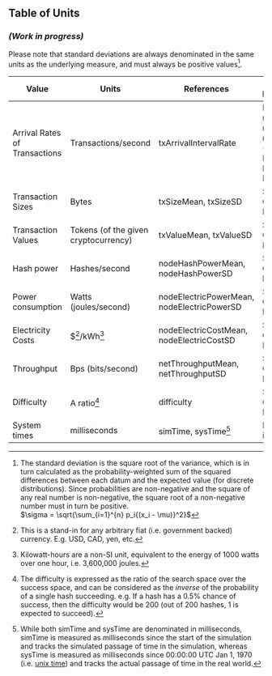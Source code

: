 ## Table of Units
### _(Work in progress)_

Please note that standard deviations are always denominated in the same units as the underlying measure, and must always be positive values[^1].

| Value                         | Units                                | References                                 | Domain Restrictions                                       |
| ----------------------------- | ------------------------------------ | ------------------------------------------ | --------------------------------------------------------- |
| Arrival Rates of Transactions | Transactions/second                  | txArrivalIntervalRate                      | Non-negative real numbers (4-byte Floating Point Numbers) |
| Transaction Sizes             | Bytes                                | txSizeMean, txSizeSD                       | $\R_{\ge 0}$ (4-byte FP)                                  |
| Transaction Values            | Tokens (of the given cryptocurrency) | txValueMean, txValueSD                     | $\R_{\ge 0}$ (4-byte FP)                                  |
| Hash power                    | Hashes/second                        | nodeHashPowerMean, nodeHashPowerSD         | $\R_{\ge 0}$ (4-byte FP)                                  |
| Power consumption             | Watts (joules/second)                | nodeElectricPowerMean, nodeElectricPowerSD | $\R_{\ge 0}$ (4-byte FP)                                  |
| Electricity Costs             | $[^2]/kWh[^3]                        | nodeElectricCostMean, nodeElectricCostSD   | $\R_{\ge 0}$ (4-byte FP)                                  |
| Throughput                    | Bps (bits/second)                    | netThroughputMean, netThroughputSD         | $\R_{\ge 0}$ (4-byte FP)                                  |
| Difficulty                    | A ratio[^4]                          | difficulty                                 | $\R_{\ge 0}$ (8-byte FP)                                  |
| System times                  | milliseconds                         | simTime, sysTime[^5]                       | Positive integers                                         |



[^1]: The standard deviation is the square root of the variance, which is in turn calculated as the probability-weighted sum of the squared differences between each datum and the expected value (for discrete distributions). Since probabilities are non-negative and the square of any real number is non-negative, the square root of a non-negative number must in turn be positive.  
$\sigma = \sqrt{\sum_{i=1}^{n} p_i{(x_i - \mu)}^2}$

[^2]: This is a stand-in for any arbitrary fiat (i.e. government backed) currency. E.g. USD, CAD, yen, etc.

[^3]: Kilowatt-hours are a non-SI unit, equivalent to the energy of 1000 watts over one hour, i.e. 3,600,000 joules.  

[^4]: The difficulty is expressed as the ratio of the search space over the success space, and can be considered as the *inverse* of the probability of a single hash succeeding. e.g. If a hash has a 0.5% chance of success, then the difficulty would be 200 (out of 200 hashes, 1 is expected to succeed).

[^5]: While both simTime and sysTime are denominated in milliseconds, simTime is measured as milliseconds since the start of the simulation and tracks the simulated passage of time in the simulation, whereas sysTime is measured as milliseconds since 00:00:00 UTC Jan 1, 1970 (i.e. [unix time](https://en.wikipedia.org/wiki/Unix_time)) and tracks the actual passage of time in the real world.